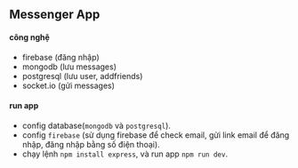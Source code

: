 ## Messenger App
#### công nghệ
- firebase (đăng nhập)
- mongodb (lưu messages)
- postgresql (lưu user, addfriends)
- socket.io (gửi messages)
#### run app
- config database(`mongodb` và `postgresql`).
- config `firebase` (sử dụng firebase để check email, gửi link email để đăng nhập, đăng nhập bằng số điện thoại).
- chạy lệnh `npm install express`, và run app `npm run dev`.
